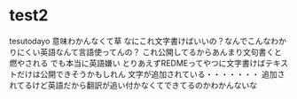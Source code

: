 # test2
tesutodayo
意味わかんなくて草
なにこれ文字書けばいいの？なんでこんなわかりにくい英語なんて言語使ってんの？
これ公開してるからあんまり文句書くと燃やされる
でも本当に英語嫌い
とりあえずREDMEってやつに文字書けばテキストだけは公開できそうかもしれん
文字が追加されている・・・・・・・
追加されてるけど英語だから翻訳が追い付かなくてできてるのかわかんないな

